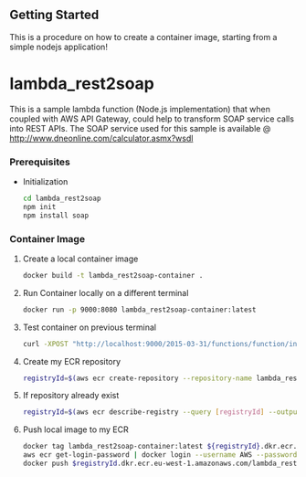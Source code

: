<!-- GETTING STARTED -->
## Getting Started

This is a procedure on how to create a container image, starting from a simple nodejs application!

# lambda_rest2soap
This is a sample lambda function (Node.js implementation) that when coupled with AWS API Gateway, could help to transform SOAP service calls into REST APIs.
The SOAP service used for this sample is available @ http://www.dneonline.com/calculator.asmx?wsdl

### Prerequisites

* Initialization
    ```sh
    cd lambda_rest2soap
    npm init
    npm install soap
    ```

### Container Image

1. Create a local container image
   ```sh
   docker build -t lambda_rest2soap-container .
   ```
2. Run Container locally on a different terminal 
   ```sh
   docker run -p 9000:8080 lambda_rest2soap-container:latest
    ```
3. Test container on previous terminal
    ```sh
    curl -XPOST "http://localhost:9000/2015-03-31/functions/function/invocations" -d '{"queryStringParameters":{"a":10,"b":20}}'
    ```
4. Create my ECR repository
    ```sh
    registryId=$(aws ecr create-repository --repository-name lambda_rest2soap --image-scanning-configuration scanOnPush=true)
    ```
5. If repository already exist
    ```sh
    registryId=$(aws ecr describe-registry --query [registryId] --output text)
    ```
6. Push local image to my ECR
    ```sh
    docker tag lambda_rest2soap-container:latest ${registryId}.dkr.ecr.eu-west-1.amazonaws.com/lambda_rest2soap:latest
    aws ecr get-login-password | docker login --username AWS --password-stdin $registryId.dkr.ecr.eu-west-1.amazonaws.com
    docker push $registryId.dkr.ecr.eu-west-1.amazonaws.com/lambda_rest2soap:latest
    ```

